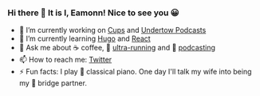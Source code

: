 ### Hi there 👋 It is I, Eamonn! Nice to see you 😀

- 🔭 I’m currently working on [Cups](https://cupsespressocafe.com/) and [Undertow Podcasts](https://eamonncottrell.com/creative_undertow)
- 🌱 I’m currently learning [Hugo](https://gohugo.io/) and [React](https://reactjs.org/)
- 💬 Ask me about :coffee: coffee, :running: [ultra-running](https://www.strava.com/athletes/24426538) and :microphone: [podcasting](https://eamonncottrell.com/creative_undertow)
- 📫 How to reach me: [Twitter](https://twitter.com/EamonnCottrell)
- ⚡ Fun facts: I play :musical_keyboard: classical piano. One day I'll talk my wife into being my :flower_playing_cards: bridge partner.
<!--
**sieis/sieis** is a ✨ _special_ ✨ repository because its `README.md` (this file) appears on your GitHub profile.

Here are some ideas to get you started:

- 

- 👯 I’m looking to collaborate on ...
- 🤔 I’m looking for help with ...

- 📫 How to reach me: ...
- 😄 Pronouns: ...
- ⚡ Fun fact: ...
-->

